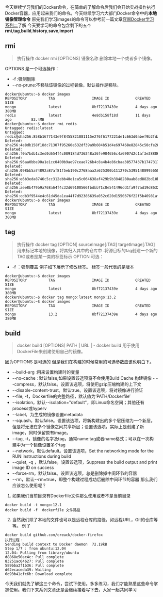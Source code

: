 
今天继续学习我们的Docker命令，在简单的了解命令后我们会开始实战操作执行Docker容器，应用起来我们的命令。今天继续学习六大部门Docker命令中的**本地镜像管理命令**
原先我们学习images的命令可以参考前一篇文章[容器Docker学习系列二](https://www.jianshu.com/p/ed3b3e740d28)了解
今天要学习的命令包含剩下的五个 **rmi**,**tag**,**build**,**history**,**save**,**import**
## rmi 
> 执行操作 docker rmi [OPTIONS]  镜像名称
删除本地一个或者多个镜像。


OPTIONS 是一个可选操作：
   *  -f :强制删除
   * --no-prune:不移除该镜像的过程镜像，默认操作是移除。
 ```
docker@ubuntu:~$ docker images 
REPOSITORY          TAG                 IMAGE ID            CREATED             SIZE
mongo               latest              8bf72137439e        4 days ago          380MB
redis               latest              4e8db158f18d        11 days ago         83.4MB
docker@ubuntu:~$ docker rmi redis 
Untagged: redis:latest
Untagged: redis@sha256:858b1677143e9f8455821881115e276f6177221de1c663d0abef9b2fda02d065
Deleted: sha256:4e8db158f18dc71307f95260e532df39a9b604b51d4e697468e82845c50cfe28
Deleted: sha256:f0a7bdb1c3ed0d654f4c089184d736248a36fe904656c4a6907d2c1af3e28886
Deleted: sha256:96aa0bbe90a1e1cc0400b9ae97ceae726b4c8a4b4e86cbaa38577437b1747317
Deleted: sha256:098bb5a74892a87af81f5eb190c2768aaa2a625300b111270c53951488995658
Deleted: sha256:e6b3eda8746c5cc312ebb40e1ca5c064638af429b9b3848280aab8ed882bd10b
Deleted: sha256:aee8b479b9a768a64f4c32d69108566fbdbb71c8e541496dd1fa9f7ad19d8632
Deleted: sha256:cdb3f9544e4c61d45da1ea44f7d92386639a052c620d1550376f22f5b46981af
docker@ubuntu:~$ docker images 
REPOSITORY          TAG                 IMAGE ID            CREATED             SIZE
mongo               latest              8bf72137439e        4 days ago          380MB
``` 

## tag
>执行操作 docker tag [OPTION]  sourceImage[:TAG]  targetImage[:TAG]
用来标记本地的镜像，将其归入其中的仓库中 .将源目标的tag创建一个新的TAG或者是某一类的标签标示
OPTION 可选：
 * -f ：强制覆盖
例子如下展示了修改标签。 标签一般代表的是版本
```
docker@ubuntu:~$ docker images 
REPOSITORY          TAG                 IMAGE ID            CREATED             SIZE
mongo               latest              8bf72137439e        4 days ago          380MB
docker@ubuntu:~$ docker tag mongo:latest mongo:13.2
docker@ubuntu:~$ docker images 
REPOSITORY          TAG                 IMAGE ID            CREATED             SIZE
mongo               13.2                8bf72137439e        4 days ago          380MB
```
## build
> docker build [OPTIONS] PATH | URL | -
docker build 用于使用DockerFile来创建使用自己的镜像。
 
   因为OPTIONS 是可选的 但是我们在构建的时候常用的可选参数应该也明白下。

   - --build-arg :用来设置构建时的变量
   - --no-cache : 默认false,如果设置该选项将不会使用Build Cache 构建镜像
    - --compress，默认false。设置该选项，将使用gzip压缩构建的上下文
 - --disable-content-trust，默认true。设置该选项，将对镜像进行验证
 - --file, -f，Dockerfile的完整路径，默认值为‘PATH/Dockerfile’
 - --isolation，默认--isolation="default"，即Linux命名空间；其他还有process或hyperv
 - --label，为生成的镜像设置metadata
 - --squash，默认false。设置该选项，将新构建出的多个层压缩为一个新层，但是将无法在多个镜像之间共享新层；设置该选项，实际上是创建了新image，同时保留原有image。
 - --tag, -t，镜像的名字及tag，通常name:tag或者name格式；可以在一次构建中为一个镜像设置多个tag
 - --network，默认default。设置该选项，Set the networking mode for the RUN instructions during build
 - --quiet, -q ，默认false。设置该选项，Suppress the build output and print image ID on success
 - --force-rm，默认false。设置该选项，总是删除掉中间环节的容器
 - --rm，默认--rm=true，即整个构建过程成功后删除中间环节的容器
那么我们应该怎么使用呢？
1. 如果我们当前目录有Dockerfile文件那么使用或者不是当前目录
```
docker build -t mongo:12.1
docker build -f  dockerfile 文件路径
```
2. 当然我们除了本地的文件也可以是远程仓库的路径，如远程URL，Git的仓库等等。
例子
```
docker build github.com/creack/docker-firefox
执行过程：
Sending build context to Docker daemon  72.19kB
Step 1/7 : from	ubuntu:12.04
12.04: Pulling from library/ubuntu
d8868e50ac4c: Pull complete 
83251ac64627: Pull complete 
589bba2f1b36: Pull complete 
d62ecaceda39: Waiting 
6d93b41cfc6b: Download complete 
```
今天我们就先了解这三个命令，尝试下使用。多多练习，我们才能熟悉这些命令掌握使用。我们下来系列文章还是会继续接着写下去，大家一起共同学习
